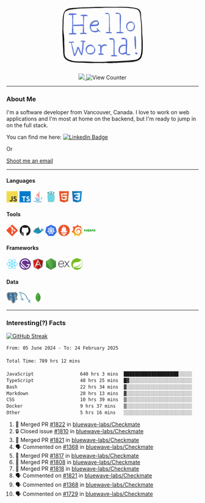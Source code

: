 <div align="center">
    <img src="./img/hello_world.webp" height="200px" width="">
    <div>
        <a href="https://www.linkedin.com/in/ajhollid">
            <img src="https://img.shields.io/badge/LinkedIn-blue"/>
        </a>
        <img src="https://komarev.com/ghpvc/?username=ajhollid&color=yellow" alt="View Counter">
    </div>
</div>

---

### About Me

I'm a software developer from Vancouver, Canada. I love to work on web applications and I'm most at home on the backend, but I'm ready to jump in on the full stack.

You can find me here: [![Linkedin Badge](https://img.shields.io/badge/-ajhollid-blue?style=flat&logo=Linkedin&logoColor=white)](https://www.linkedin.com/in/ajhollid)

Or

[Shoot me an email](mailto:ajhollid@gmail.com)

---

#### Languages

<div>
    <img src="./img/devicons/javascript-original.svg" width=30 height=30 alt="JavaScript">
    <img src="/img/devicons/typescript-original.svg" width=30 height=30 alt="TypeScript">
    <img src="./img/devicons/java-original.svg" width=30 height=30 alt="Java">
    <img src="./img/devicons/go-original.svg" width=30 height=30 alt="Golang">
    <img src="./img/devicons/html5-original.svg" width=30 height=30 alt="HTML 5">
    <img src="./img/devicons/css3-original.svg" width=30 height=30 alt="CSS 3">
</div>

#### Tools

<div>
    <img src="./img/devicons/git-original.svg" width=30 height=30 alt="Git">
    <img src="./img/devicons/github-original.svg" width=30 height=30 alt="Github">
    <img src="./img/devicons/docker-original.svg" width=30 
    height=30 alt="Docker">
    <img src="./img/devicons/kubernetes-original.svg" width=30 height=30 alt="K8">
    <img src="./img/devicons/prometheus-original.svg" width=30 height=30 alt="Prometheus">
    <img src="./img/devicons/grafana-original.svg" width=30 height=30 alt="Grafana">
    <img src="./img/devicons/nginx-original.svg" width=30 height=30 alt="Nginx">
</div>

#### Frameworks

<div>
    <img src="./img/devicons/react-original.svg" width=30 height=30 alt="React">
    <img src="./img/devicons/gatsby-original.svg" width=30 height=30 alt="Gatsby">
    <img src="./img/devicons/angularjs-original.svg" width=30 height=30 alt="AngularJS">
    <img src="./img/devicons/nodejs-original.svg" width=30 height=30 alt="NodeJS">
    <img src="./img/devicons/express-original.svg" width=30 height=30 alt="Express">
    <img src="./img/devicons/spring-original.svg" width=30 height=30 alt="Spring">
</div>

#### Data

<div>
    <img src="./img/devicons/postgresql-original.svg" width=30 height=30 alt="Postgresql">
    <img src="./img/devicons/mysql-original.svg" width=30 height=30 alt="Mysql">
    <img src="./img/devicons/mongodb-original.svg" width=30 height=30 alt="MongoDB">
</div>

---

### Interesting(?) Facts

[![GitHub Streak](http://github-readme-streak-stats.herokuapp.com?user=ajhollid)](https://git.io/streak-stats)

 <!--START_SECTION:waka-->

```txt
From: 05 June 2024 - To: 24 February 2025

Total Time: 789 hrs 12 mins

JavaScript                 640 hrs 3 mins  ████████████████████░░░░░   80.56 %
TypeScript                 48 hrs 25 mins  █▓░░░░░░░░░░░░░░░░░░░░░░░   06.10 %
Bash                       22 hrs 34 mins  ▓░░░░░░░░░░░░░░░░░░░░░░░░   02.84 %
Markdown                   20 hrs 13 mins  ▓░░░░░░░░░░░░░░░░░░░░░░░░   02.55 %
CSS                        10 hrs 39 mins  ▒░░░░░░░░░░░░░░░░░░░░░░░░   01.34 %
Docker                     9 hrs 37 mins   ▒░░░░░░░░░░░░░░░░░░░░░░░░   01.21 %
Other                      5 hrs 16 mins   ░░░░░░░░░░░░░░░░░░░░░░░░░   00.66 %
```

<!--END_SECTION:waka-->


<!--START_SECTION:activity-->
1. 🎉 Merged PR [#1822](https://github.com/bluewave-labs/Checkmate/pull/1822) in [bluewave-labs/Checkmate](https://github.com/bluewave-labs/Checkmate)
2. 🔒 Closed issue [#1810](https://github.com/bluewave-labs/Checkmate/issues/1810) in [bluewave-labs/Checkmate](https://github.com/bluewave-labs/Checkmate)
3. 🎉 Merged PR [#1821](https://github.com/bluewave-labs/Checkmate/pull/1821) in [bluewave-labs/Checkmate](https://github.com/bluewave-labs/Checkmate)
4. 🗣 Commented on [#1368](https://github.com/bluewave-labs/Checkmate/issues/1368#issuecomment-2682890314) in [bluewave-labs/Checkmate](https://github.com/bluewave-labs/Checkmate)
5. 🎉 Merged PR [#1817](https://github.com/bluewave-labs/Checkmate/pull/1817) in [bluewave-labs/Checkmate](https://github.com/bluewave-labs/Checkmate)
6. 🎉 Merged PR [#1808](https://github.com/bluewave-labs/Checkmate/pull/1808) in [bluewave-labs/Checkmate](https://github.com/bluewave-labs/Checkmate)
7. 🎉 Merged PR [#1818](https://github.com/bluewave-labs/Checkmate/pull/1818) in [bluewave-labs/Checkmate](https://github.com/bluewave-labs/Checkmate)
8. 🗣 Commented on [#1821](https://github.com/bluewave-labs/Checkmate/pull/1821#issuecomment-2682687588) in [bluewave-labs/Checkmate](https://github.com/bluewave-labs/Checkmate)
9. 🗣 Commented on [#1368](https://github.com/bluewave-labs/Checkmate/issues/1368#issuecomment-2682287733) in [bluewave-labs/Checkmate](https://github.com/bluewave-labs/Checkmate)
10. 🗣 Commented on [#1729](https://github.com/bluewave-labs/Checkmate/issues/1729#issuecomment-2682278967) in [bluewave-labs/Checkmate](https://github.com/bluewave-labs/Checkmate)
<!--END_SECTION:activity-->
